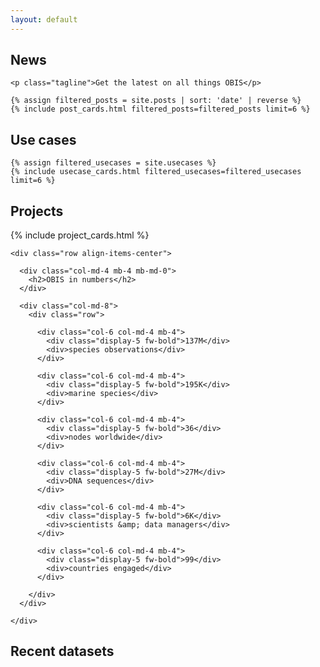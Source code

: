```yaml
---
layout: default
---
```


<section class="section-light">
  <div class="container">
    <h2>News</h2>

    <p class="tagline">Get the latest on all things OBIS</p>

    {% assign filtered_posts = site.posts | sort: 'date' | reverse %}
    {% include post_cards.html filtered_posts=filtered_posts limit=6 %}
  </div>

</section>

<section class="section-dark">
  <div class="container">
    <h2>Use cases</h2>

    {% assign filtered_usecases = site.usecases %}
    {% include usecase_cards.html filtered_usecases=filtered_usecases limit=6 %}
  </div>
</section>

<section class="section-light">
  <div class="container">

  <h2>Projects</h2>

  {% include project_cards.html %}

  </div>
</section>

<section class="section-dark">
  <div class="container">

    <div class="row align-items-center">
      
      <div class="col-md-4 mb-4 mb-md-0">
        <h2>OBIS in numbers</h2>
      </div>

      <div class="col-md-8">
        <div class="row">
          
          <div class="col-6 col-md-4 mb-4">
            <div class="display-5 fw-bold">137M</div>
            <div>species observations</div>
          </div>

          <div class="col-6 col-md-4 mb-4">
            <div class="display-5 fw-bold">195K</div>
            <div>marine species</div>
          </div>

          <div class="col-6 col-md-4 mb-4">
            <div class="display-5 fw-bold">36</div>
            <div>nodes worldwide</div>
          </div>

          <div class="col-6 col-md-4 mb-4">
            <div class="display-5 fw-bold">27M</div>
            <div>DNA sequences</div>
          </div>

          <div class="col-6 col-md-4 mb-4">
            <div class="display-5 fw-bold">6K</div>
            <div>scientists &amp; data managers</div>
          </div>

          <div class="col-6 col-md-4 mb-4">
            <div class="display-5 fw-bold">99</div>
            <div>countries engaged</div>
          </div>

        </div>
      </div>

    </div>

  </div>
</section>

<section class="section-light">
  <div class="container">
    <h2>Recent datasets</h2>
    <div id="datasets" class="row row-cols-1 row-cols-md-3 g-4"></div>
  </div>
</section>

<script>
function truncateText(text, maxLength) {
  let ellipsis = "...";
  if (text.length <= maxLength) return text;
  const truncated = text.slice(0, maxLength + 1);
  const lastSpaceIndex = truncated.lastIndexOf(" ");
  if (lastSpaceIndex === -1) return text.slice(0, maxLength) + ellipsis;
  return text.slice(0, lastSpaceIndex) + ellipsis;
}

function formatDate(isoString) {
  const date = new Date(isoString);
  return date.toLocaleString(undefined, {
    year: 'numeric',
    month: 'long',
    day: 'numeric'
  });
}

async function loadRecentDatasets() {
  try {
    const response = await fetch("https://api.obis.org/dataset/published?size=6");
    const data = await response.json();

    const container = document.getElementById("datasets");
    container.innerHTML = "";

    data.results.forEach(dataset => {
      const card = document.createElement("div");
      card.className = "col";

      card.innerHTML = `
      <div class="card">
        <div class="card-body">
          <h5 class="card-title">
            <a href="/dataset/${dataset.id}">${dataset.title}</a>
          </h5>
          <p class="card-text">${formatDate(dataset.published)}</p>
          <p class="card-text">${truncateText(dataset.abstract, 500)}</p>
        </div>
      </div>
      `;

      container.appendChild(card);
    });
  } catch (error) {
    console.error("Error loading datasets:", error);
  }
}

window.addEventListener("DOMContentLoaded", loadRecentDatasets);
</script>